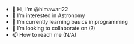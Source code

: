 - 👋 Hi, I’m @himawari22
- 👀 I’m interested in Astronomy
- 🌱 I’m currently learning basics in programming
- 💞️ I’m looking to collaborate on (?)
- 📫 How to reach me (N/A)

<!---
himawari22/himawari22 is a ✨ special ✨ repository because its `README.md` (this file) appears on your GitHub profile.
You can click the Preview link to take a look at your changes.
--->
